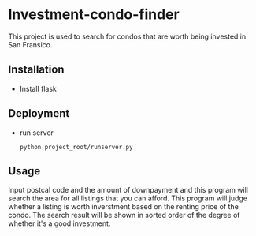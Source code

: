 # Investment-condo-finder

This project is used to search for condos that are worth being invested in San Fransico.

## Installation
- Install flask

## Deployment
- run server

  ```
  python project_root/runserver.py
  ```
  
## Usage
Input postcal code and the amount of downpayment and this program will search the area for all listings that you can afford.
This program will judge whether a listing is worth inverstment based on the renting price of the condo. The search result will be shown in sorted order of the degree of whether it's a good investment.
